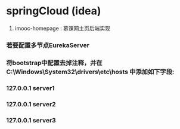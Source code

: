 # springCloud (idea)
1. imooc-homepage : 慕课网主页后端实现
### 若要配置多节点EurekaServer
### 将bootstrap中配置去掉注释，并在C:\Windows\System32\drivers\etc\hosts 中添加如下字段:
### **127.0.0.1 server1**
### **127.0.0.1 server2**
### **127.0.0.1 server3**
